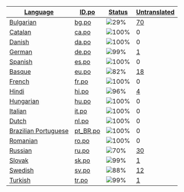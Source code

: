 <table>
  <thead>
    <tr>
      <th>
        <a href="#" id="language">Language</a>
      </th>
      <th>
        <a href="#" id="idpo">ID.po</a>
      </th>
      <th>
        <a href="#" id="status">Status</a>
      </th>
      <th>
        <a href="#" id="untranslated">Untranslated</a>
      </th>
    </tr>
  </thead>
  <tbody>
    <tr>
      <td class="language" data-value="Bulgarian">
        <a href="bg.md">Bulgarian</a>
      </td>
      <td class="idpo" data-value="bg">
        <a href="https://github.com/linuxmint/cinnamon-spices-desklets/blob/master/googleCalendar%40javahelps.com/files/googleCalendar%40javahelps.com/po/bg.po">bg.po</a>
      </td>
      <td class="status" data-value="29">
        <img src="https://progress-bar.dev/29" alt="29%" />
      </td>
      <td class="untranslated" data-value="70">
        <a href="../po/googleCalendar@javahelps.com/_bg.po">70</a>
      </td>
    </tr>
    <tr>
      <td class="language" data-value="Catalan">
        <a href="ca.md">Catalan</a>
      </td>
      <td class="idpo" data-value="ca">
        <a href="https://github.com/linuxmint/cinnamon-spices-desklets/blob/master/googleCalendar%40javahelps.com/files/googleCalendar%40javahelps.com/po/ca.po">ca.po</a>
      </td>
      <td class="status" data-value="100">
        <img src="https://progress-bar.dev/100" alt="100%" />
      </td>
      <td class="untranslated" data-value="0">
        0
      </td>
    </tr>
    <tr>
      <td class="language" data-value="Danish">
        <a href="da.md">Danish</a>
      </td>
      <td class="idpo" data-value="da">
        <a href="https://github.com/linuxmint/cinnamon-spices-desklets/blob/master/googleCalendar%40javahelps.com/files/googleCalendar%40javahelps.com/po/da.po">da.po</a>
      </td>
      <td class="status" data-value="100">
        <img src="https://progress-bar.dev/100" alt="100%" />
      </td>
      <td class="untranslated" data-value="0">
        0
      </td>
    </tr>
    <tr>
      <td class="language" data-value="German">
        <a href="de.md">German</a>
      </td>
      <td class="idpo" data-value="de">
        <a href="https://github.com/linuxmint/cinnamon-spices-desklets/blob/master/googleCalendar%40javahelps.com/files/googleCalendar%40javahelps.com/po/de.po">de.po</a>
      </td>
      <td class="status" data-value="99">
        <img src="https://progress-bar.dev/99" alt="99%" />
      </td>
      <td class="untranslated" data-value="1">
        <a href="../po/googleCalendar@javahelps.com/_de.po">1</a>
      </td>
    </tr>
    <tr>
      <td class="language" data-value="Spanish">
        <a href="es.md">Spanish</a>
      </td>
      <td class="idpo" data-value="es">
        <a href="https://github.com/linuxmint/cinnamon-spices-desklets/blob/master/googleCalendar%40javahelps.com/files/googleCalendar%40javahelps.com/po/es.po">es.po</a>
      </td>
      <td class="status" data-value="100">
        <img src="https://progress-bar.dev/100" alt="100%" />
      </td>
      <td class="untranslated" data-value="0">
        0
      </td>
    </tr>
    <tr>
      <td class="language" data-value="Basque">
        <a href="eu.md">Basque</a>
      </td>
      <td class="idpo" data-value="eu">
        <a href="https://github.com/linuxmint/cinnamon-spices-desklets/blob/master/googleCalendar%40javahelps.com/files/googleCalendar%40javahelps.com/po/eu.po">eu.po</a>
      </td>
      <td class="status" data-value="82">
        <img src="https://progress-bar.dev/82" alt="82%" />
      </td>
      <td class="untranslated" data-value="18">
        <a href="../po/googleCalendar@javahelps.com/_eu.po">18</a>
      </td>
    </tr>
    <tr>
      <td class="language" data-value="French">
        <a href="fr.md">French</a>
      </td>
      <td class="idpo" data-value="fr">
        <a href="https://github.com/linuxmint/cinnamon-spices-desklets/blob/master/googleCalendar%40javahelps.com/files/googleCalendar%40javahelps.com/po/fr.po">fr.po</a>
      </td>
      <td class="status" data-value="100">
        <img src="https://progress-bar.dev/100" alt="100%" />
      </td>
      <td class="untranslated" data-value="0">
        0
      </td>
    </tr>
    <tr>
      <td class="language" data-value="Hindi">
        <a href="hi.md">Hindi</a>
      </td>
      <td class="idpo" data-value="hi">
        <a href="https://github.com/linuxmint/cinnamon-spices-desklets/blob/master/googleCalendar%40javahelps.com/files/googleCalendar%40javahelps.com/po/hi.po">hi.po</a>
      </td>
      <td class="status" data-value="96">
        <img src="https://progress-bar.dev/96" alt="96%" />
      </td>
      <td class="untranslated" data-value="4">
        <a href="../po/googleCalendar@javahelps.com/_hi.po">4</a>
      </td>
    </tr>
    <tr>
      <td class="language" data-value="Hungarian">
        <a href="hu.md">Hungarian</a>
      </td>
      <td class="idpo" data-value="hu">
        <a href="https://github.com/linuxmint/cinnamon-spices-desklets/blob/master/googleCalendar%40javahelps.com/files/googleCalendar%40javahelps.com/po/hu.po">hu.po</a>
      </td>
      <td class="status" data-value="100">
        <img src="https://progress-bar.dev/100" alt="100%" />
      </td>
      <td class="untranslated" data-value="0">
        0
      </td>
    </tr>
    <tr>
      <td class="language" data-value="Italian">
        <a href="it.md">Italian</a>
      </td>
      <td class="idpo" data-value="it">
        <a href="https://github.com/linuxmint/cinnamon-spices-desklets/blob/master/googleCalendar%40javahelps.com/files/googleCalendar%40javahelps.com/po/it.po">it.po</a>
      </td>
      <td class="status" data-value="100">
        <img src="https://progress-bar.dev/100" alt="100%" />
      </td>
      <td class="untranslated" data-value="0">
        0
      </td>
    </tr>
    <tr>
      <td class="language" data-value="Dutch">
        <a href="nl.md">Dutch</a>
      </td>
      <td class="idpo" data-value="nl">
        <a href="https://github.com/linuxmint/cinnamon-spices-desklets/blob/master/googleCalendar%40javahelps.com/files/googleCalendar%40javahelps.com/po/nl.po">nl.po</a>
      </td>
      <td class="status" data-value="100">
        <img src="https://progress-bar.dev/100" alt="100%" />
      </td>
      <td class="untranslated" data-value="0">
        0
      </td>
    </tr>
    <tr>
      <td class="language" data-value="Brazilian Portuguese">
        <a href="pt_BR.md">Brazilian Portuguese</a>
      </td>
      <td class="idpo" data-value="pt_BR">
        <a href="https://github.com/linuxmint/cinnamon-spices-desklets/blob/master/googleCalendar%40javahelps.com/files/googleCalendar%40javahelps.com/po/pt_BR.po">pt_BR.po</a>
      </td>
      <td class="status" data-value="100">
        <img src="https://progress-bar.dev/100" alt="100%" />
      </td>
      <td class="untranslated" data-value="0">
        0
      </td>
    </tr>
    <tr>
      <td class="language" data-value="Romanian">
        <a href="ro.md">Romanian</a>
      </td>
      <td class="idpo" data-value="ro">
        <a href="https://github.com/linuxmint/cinnamon-spices-desklets/blob/master/googleCalendar%40javahelps.com/files/googleCalendar%40javahelps.com/po/ro.po">ro.po</a>
      </td>
      <td class="status" data-value="100">
        <img src="https://progress-bar.dev/100" alt="100%" />
      </td>
      <td class="untranslated" data-value="0">
        0
      </td>
    </tr>
    <tr>
      <td class="language" data-value="Russian">
        <a href="ru.md">Russian</a>
      </td>
      <td class="idpo" data-value="ru">
        <a href="https://github.com/linuxmint/cinnamon-spices-desklets/blob/master/googleCalendar%40javahelps.com/files/googleCalendar%40javahelps.com/po/ru.po">ru.po</a>
      </td>
      <td class="status" data-value="70">
        <img src="https://progress-bar.dev/70" alt="70%" />
      </td>
      <td class="untranslated" data-value="30">
        <a href="../po/googleCalendar@javahelps.com/_ru.po">30</a>
      </td>
    </tr>
    <tr>
      <td class="language" data-value="Slovak">
        <a href="sk.md">Slovak</a>
      </td>
      <td class="idpo" data-value="sk">
        <a href="https://github.com/linuxmint/cinnamon-spices-desklets/blob/master/googleCalendar%40javahelps.com/files/googleCalendar%40javahelps.com/po/sk.po">sk.po</a>
      </td>
      <td class="status" data-value="99">
        <img src="https://progress-bar.dev/99" alt="99%" />
      </td>
      <td class="untranslated" data-value="1">
        <a href="../po/googleCalendar@javahelps.com/_sk.po">1</a>
      </td>
    </tr>
    <tr>
      <td class="language" data-value="Swedish">
        <a href="sv.md">Swedish</a>
      </td>
      <td class="idpo" data-value="sv">
        <a href="https://github.com/linuxmint/cinnamon-spices-desklets/blob/master/googleCalendar%40javahelps.com/files/googleCalendar%40javahelps.com/po/sv.po">sv.po</a>
      </td>
      <td class="status" data-value="88">
        <img src="https://progress-bar.dev/88" alt="88%" />
      </td>
      <td class="untranslated" data-value="12">
        <a href="../po/googleCalendar@javahelps.com/_sv.po">12</a>
      </td>
    </tr>
    <tr>
      <td class="language" data-value="Turkish">
        <a href="tr.md">Turkish</a>
      </td>
      <td class="idpo" data-value="tr">
        <a href="https://github.com/linuxmint/cinnamon-spices-desklets/blob/master/googleCalendar%40javahelps.com/files/googleCalendar%40javahelps.com/po/tr.po">tr.po</a>
      </td>
      <td class="status" data-value="99">
        <img src="https://progress-bar.dev/99" alt="99%" />
      </td>
      <td class="untranslated" data-value="1">
        <a href="../po/googleCalendar@javahelps.com/_tr.po">1</a>
      </td>
    </tr>
  </tbody>
</table>

